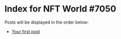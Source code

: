 # Index for NFT World #7050
Posts will be displayed in the order below:

- [Your first post](./001-first.md)

